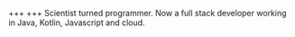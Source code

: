+++
+++
Scientist turned programmer. Now a full stack developer working in Java, Kotlin, Javascript and cloud.
